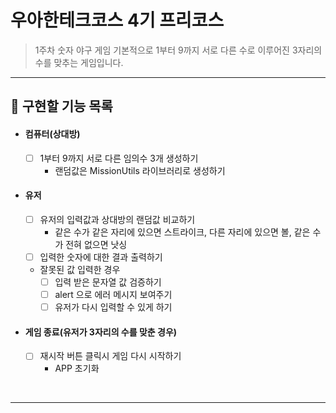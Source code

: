 # 우아한테크코스 4기 프리코스 
> 1주차 숫자 야구 게임 
> 기본적으로 1부터 9까지 서로 다른 수로 이루어진 3자리의 수를 맞추는 게임입니다.

---
## 🎯 구현할 기능 목록
- #### 컴퓨터(상대방)
  - [ ] 1부터 9까지 서로 다른 임의수 3개 생성하기
    - 랜덤값은 MissionUtils 라이브러리로 생성하기
- #### 유저
  - [ ] 유저의 입력값과 상대방의 랜덤값 비교하기
    - 같은 수가 같은 자리에 있으면 스트라이크, 다른 자리에 있으면 볼, 같은 수가 전혀 없으면 낫싱
  - [ ] 입력한 숫자에 대한 결과 출력하기
  - 잘못된 값 입력한 경우
    - [ ] 입력 받은 문자열 값 검증하기
    - [ ] alert 으로 에러 메시지 보여주기
    - [ ] 유저가 다시 입력할 수 있게 하기
- #### 게임 종료(유저가 3자리의 수를 맞춘 경우)
  - [ ] 재시작 버튼 클릭시 게임 다시 시작하기
    - APP 초기화
<br>

---
